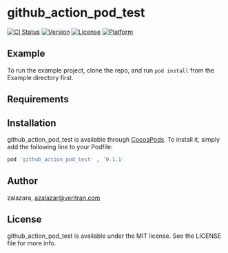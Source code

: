 # github_action_pod_test

[![CI Status](https://img.shields.io/travis/zalazara/github_action_pod_test.svg?style=flat)](https://travis-ci.org/zalazara/github_action_pod_test)
[![Version](https://img.shields.io/cocoapods/v/github_action_pod_test.svg?style=flat)](https://cocoapods.org/pods/github_action_pod_test)
[![License](https://img.shields.io/cocoapods/l/github_action_pod_test.svg?style=flat)](https://cocoapods.org/pods/github_action_pod_test)
[![Platform](https://img.shields.io/cocoapods/p/github_action_pod_test.svg?style=flat)](https://cocoapods.org/pods/github_action_pod_test)

## Example

To run the example project, clone the repo, and run `pod install` from the Example directory first.

## Requirements

## Installation

github_action_pod_test is available through [CocoaPods](https://cocoapods.org). To install
it, simply add the following line to your Podfile:

```ruby
pod 'github_action_pod_test' , '0.1.1'
```

## Author

zalazara, azalazar@veritran.com

## License

github_action_pod_test is available under the MIT license. See the LICENSE file for more info.

